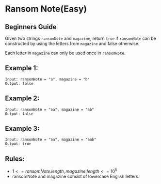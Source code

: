 # Ransom Note(Easy)

## Beginners Guide

Given two strings `ransomNote` and `magazine`, return `true` if `ransomNote` can be constructed by using the letters from `magazine` and false otherwise.

Each letter in `magazine` can only be used once in `ransomNote`.


Example 1:
---
```go=
Input: ransomNote = "a", magazine = "b"
Output: false
```

Example 2:
---
```go=
Input: ransomNote = "aa", magazine = "ab"
Output: false
```

Example 3:
---
```go=
Input: ransomNote = "aa", magazine = "aab"
Output: true
```

Rules:
---
* $1 <= ransomNote.length, magazine.length <= 10^5$
* ransomNote and magazine consist of lowercase English letters.